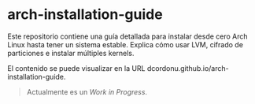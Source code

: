 # arch-installation-guide

Este repositorio contiene una guía detallada para instalar desde cero Arch Linux hasta tener un sistema estable. Explica cómo usar LVM, cifrado de particiones e instalar múltiples kernels.

El contenido se puede visualizar en la URL dcordonu.github.io/arch-installation-guide.

>Actualmente es un *Work in Progress*.

